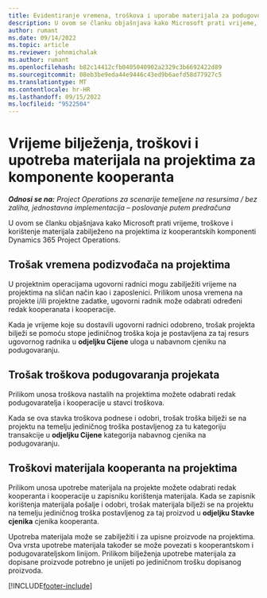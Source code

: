 ```yaml
---
title: Evidentiranje vremena, troškova i uporabe materijala za podugovorne komponente
description: U ovom se članku objašnjava kako Microsoft prati vrijeme, troškove i korištenje materijala zabilježeno na projektima iz kooperantskih komponenti Dynamics 365 Project Operations.
author: rumant
ms.date: 09/14/2022
ms.topic: article
ms.reviewer: johnmichalak
ms.author: rumant
ms.openlocfilehash: b82c14412cfb0405040902a2329c3b6692422d89
ms.sourcegitcommit: 08eb3be9eda44e9446c43ed9b6aefd58d77927c5
ms.translationtype: MT
ms.contentlocale: hr-HR
ms.lasthandoff: 09/15/2022
ms.locfileid: "9522504"
---
```

# <a name="recording-time-expenses-and-material-usage-on-projects-for-subcontracted-components"></a>Vrijeme bilježenja, troškovi i upotreba materijala na projektima za komponente kooperanta

_**Odnosi se na:** Project Operations za scenarije temeljene na resursima / bez zaliha, jednostavna implementacija – poslovanje putem predračuna_

U ovom se članku objašnjava kako Microsoft prati vrijeme, troškove i korištenje materijala zabilježeno na projektima iz kooperantskih komponenti Dynamics 365 Project Operations.

## <a name="costing-for-subcontractor-time-on-projects"></a>Trošak vremena podizvođača na projektima
U projektnim operacijama ugovorni radnici mogu zabilježiti vrijeme na projektima na sličan način kao i zaposlenici. Prilikom unosa vremena na projekte i/ili projektne zadatke, ugovorni radnik može odabrati određeni redak kooperanata i kooperacije.

Kada je vrijeme koje su dostavili ugovorni radnici odobreno, trošak projekta bilježi se pomoću stope jediničnog troška koja je postavljena za taj resurs ugovornog radnika u **odjeljku Cijene** uloga u nabavnom cjeniku na podugovaranju.

## <a name="costing-for-subcontracted-expenses-on-projects"></a>Trošak troškova podugovaranja projekata
Prilikom unosa troškova nastalih na projektima možete odabrati redak podugovaratelja i kooperacije u stavci troškova. 

Kada se ova stavka troškova podnese i odobri, trošak troška bilježi se na projektu na temelju jediničnog troška postavljenog za tu kategoriju transakcije u **odjeljku Cijene** kategorija nabavnog cjenika na podugovaranju.

## <a name="costing-for-subcontracted-materials-on-projects"></a>Troškovi materijala kooperanta na projektima
Prilikom unosa upotrebe materijala na projekte možete odabrati redak kooperanta i kooperacije u zapisniku korištenja materijala. Kada se zapisnik korištenja materijala pošalje i odobri, trošak materijala bilježi se na projektu na temelju jediničnog troška postavljenog za taj proizvod u **odjeljku Stavke cjenika** cjenika kooperanta.

Upotreba materijala može se zabilježiti i za upisne proizvode na projektima. Ova vrsta upotrebe materijala također se može povezati s kooperantskom i podugovarateljskom linijom. Prilikom bilježenja upotrebe materijala za dopisane proizvode potrebno je unijeti po jediničnom trošku dopisanog proizvoda. 


[!INCLUDE[footer-include](../../includes/footer-banner.md)]
